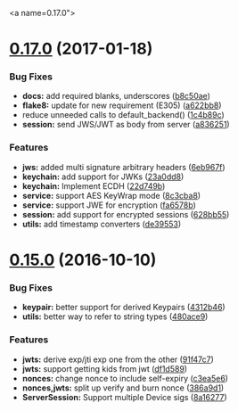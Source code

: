 <a name=0.17.0"></a>
# [0.17.0](https://github.com/OneID/oneID-connect-python/compare/0.15.0...0.17.0) (2017-01-18)


### Bug Fixes

* **docs:** add required blanks, underscores ([b8c50ae](https://github.com/OneID/oneID-connect-python/commit/b8c50ae))
* **flake8:** update for new requirement (E305) ([a622bb8](https://github.com/OneID/oneID-connect-python/commit/a622bb8))
* reduce unneeded calls to default_backend() ([1c4b89c](https://github.com/OneID/oneID-connect-python/commit/1c4b89c))
* **session:** send JWS/JWT as body from server ([a836251](https://github.com/OneID/oneID-connect-python/commit/a836251))


### Features

* **jws:** added multi signature arbitrary headers ([6eb967f](https://github.com/OneID/oneID-connect-python/commit/6eb967f))
* **keychain:** add support for JWKs ([23a0dd8](https://github.com/OneID/oneID-connect-python/commit/23a0dd8))
* **keychain:** Implement ECDH ([22d749b](https://github.com/OneID/oneID-connect-python/commit/22d749b))
* **service:** support AES KeyWrap mode ([8c3cba8](https://github.com/OneID/oneID-connect-python/commit/8c3cba8))
* **service:** support JWE for encryption ([fa6578b](https://github.com/OneID/oneID-connect-python/commit/fa6578b))
* **session:** add support for encrypted sessions ([628bb55](https://github.com/OneID/oneID-connect-python/commit/628bb55))
* **utils:** add timestamp converters ([de39553](https://github.com/OneID/oneID-connect-python/commit/de39553))



<a name="0.15.0"></a>
# [0.15.0](https://github.com/OneID/oneID-connect-python/compare/0.14.0...0.15.0) (2016-10-10)


### Bug Fixes

* **keypair:** better support for derived Keypairs ([4312b46](https://github.com/OneID/oneID-connect-python/commit/4312b46))
* **utils:** better way to refer to string types ([480ace9](https://github.com/OneID/oneID-connect-python/commit/480ace9))


### Features

* **jwts:** derive exp/jti exp one from the other ([91f47c7](https://github.com/OneID/oneID-connect-python/commit/91f47c7))
* **jwts:** support getting kids from jwt ([df1d589](https://github.com/OneID/oneID-connect-python/commit/df1d589))
* **nonces:** change nonce to include self-expiry ([c3ea5e6](https://github.com/OneID/oneID-connect-python/commit/c3ea5e6))
* **nonces,jwts:** split up verify and burn nonce ([386a9d1](https://github.com/OneID/oneID-connect-python/commit/386a9d1))
* **ServerSession:** Support multiple Device sigs ([8a16277](https://github.com/OneID/oneID-connect-python/commit/8a16277))
